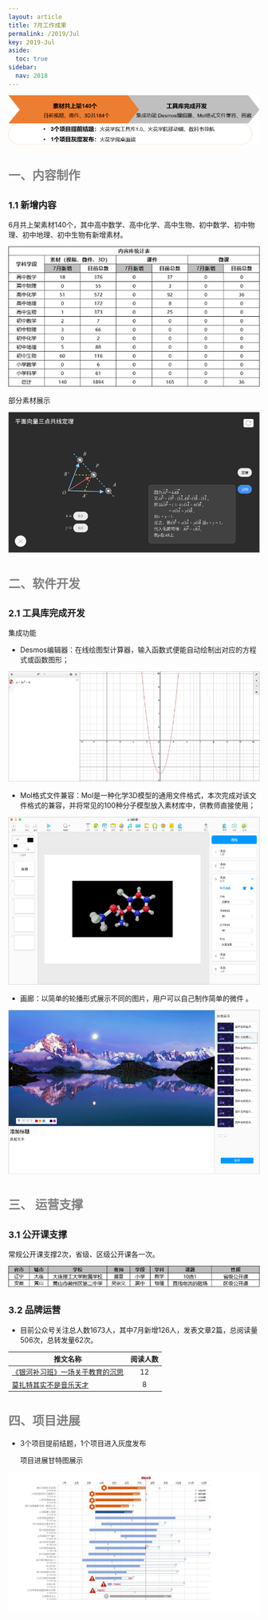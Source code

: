 ```yaml
---
layout: article
title: 7月工作成果
permalink: /2019/Jul
key: 2019-Jul
aside:
  toc: true
sidebar:
  nav: 2018
---
```


<bro/><bro/>

![avatar](images/20190731.png)

# <font size="5" color="gray">一、内容制作</font>

## <font size="4" >1.1 新增内容</font>

6月共上架素材140个，其中高中数学、高中化学、高中生物、初中数学、初中物理、初中地理、初中生物有新增素材。

![avatar](images/201907310101.png)

部分素材展示

![avatar](images/2019073107.png)

# <font size="5" color="gray">二、软件开发</font>

## <font size="4" >2.1 工具库完成开发</font>

  集成功能

- Desmos编辑器：在线绘图型计算器，输入函数式便能自动绘制出对应的方程式或函数图形；

![avatar](images/2019073102.png)

- Mol格式文件兼容：Mol是一种化学3D模型的通用文件格式，本次完成对该文件格式的兼容，并将常见的100种分子模型放入素材库中，供教师直接使用；

![avatar](images/2019073103.png)

- 画廊：以简单的轮播形式展示不同的图片，用户可以自己制作简单的微件 。

![avatar](images/2019073104.png)

# <font size="5" color="gray">三、	运营支撑</font>

## <font size="4" >3.1 公开课支撑</font>

常规公开课支撑2次，省级、区级公开课各一次。

![avatar](images/2019073105.png)

## <font size="4" >3.2 品牌运营</font>

- 目前公众号关注总人数1673人，其中7月新增126人，发表文章2篇，总阅读量506次，总转发量62次。

| 推文名称 |  阅读人数  | 
|-------------|:------:|
[《银河补习班》一场关于教育的沉思](https://mp.weixin.qq.com/s/bzX4gUtwKVVESyAiEeUHrQ)|	12|
[莫扎特其实不是音乐天才](https://mp.weixin.qq.com/s/Wzpiev-nUmLptD1JO_Ws2Q)|	8|

# <font size="5" color="gray">四、项目进展</font>

- 3个项目提前结题，1个项目进入灰度发布

  项目进展甘特图展示
 
![avatar](images/20190731060606.png)



